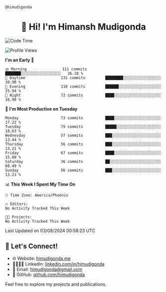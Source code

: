 ```@himudigonda```
<h1 style="text-align: center;"> 👋 Hi! I'm Himansh Mudigonda </h1> 

<!--START_SECTION:waka-->
![Code Time](http://img.shields.io/badge/Code%20Time-0%20secs-blue)

![Profile Views](http://img.shields.io/badge/Profile%20Views-107-blue)

**I'm an Early 🐤** 

```text
🌞 Morning                111 commits         ███████░░░░░░░░░░░░░░░░░░   26.18 % 
🌆 Daytime                131 commits         ████████░░░░░░░░░░░░░░░░░   30.90 % 
🌃 Evening                110 commits         ██████░░░░░░░░░░░░░░░░░░░   25.94 % 
🌙 Night                  72 commits          ████░░░░░░░░░░░░░░░░░░░░░   16.98 % 
```
📅 **I'm Most Productive on Tuesday** 

```text
Monday                   73 commits          ████░░░░░░░░░░░░░░░░░░░░░   17.22 % 
Tuesday                  79 commits          █████░░░░░░░░░░░░░░░░░░░░   18.63 % 
Wednesday                57 commits          ███░░░░░░░░░░░░░░░░░░░░░░   13.44 % 
Thursday                 56 commits          ███░░░░░░░░░░░░░░░░░░░░░░   13.21 % 
Friday                   67 commits          ████░░░░░░░░░░░░░░░░░░░░░   15.80 % 
Saturday                 36 commits          ██░░░░░░░░░░░░░░░░░░░░░░░   08.49 % 
Sunday                   56 commits          ███░░░░░░░░░░░░░░░░░░░░░░   13.21 % 
```


📊 **This Week I Spent My Time On** 

```text
🕑︎ Time Zone: America/Phoenix

🔥 Editors: 
No Activity Tracked This Week

🐱‍💻 Projects: 
No Activity Tracked This Week
```


 Last Updated on 03/08/2024 00:58:23 UTC
<!--END_SECTION:waka-->

## 🔗 Let's Connect!

- 🌐 Website: [himudigonda.me](https://himudigonda.me)
- 🫱🏽‍🫲🏻 LinkedIn: [linkedin.com/in/himudigonda](https://www.linkedin.com/in/himudigonda)
- 📧 Email: [himudigonda@gmail.com](mailto:himudigonda@gmail.com)
- 🐙 GitHub: [github.com/himudigonda](https://www.github.com/himudigonda)

Feel free to explore my projects and publications.
